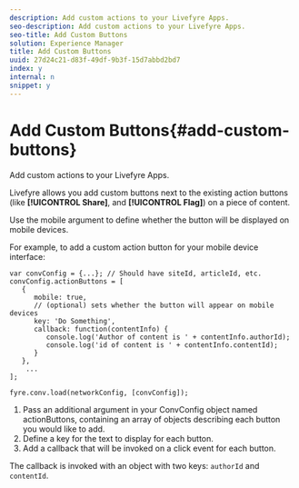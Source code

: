 ```yaml
---
description: Add custom actions to your Livefyre Apps.
seo-description: Add custom actions to your Livefyre Apps.
seo-title: Add Custom Buttons
solution: Experience Manager
title: Add Custom Buttons
uuid: 27d24c21-d83f-49df-9b3f-15d7abbd2bd7
index: y
internal: n
snippet: y
---
```


# Add Custom Buttons{#add-custom-buttons}

Add custom actions to your Livefyre Apps.

Livefyre allows you add custom buttons next to the existing action buttons (like **[!UICONTROL Share]**, and **[!UICONTROL Flag]**) on a piece of content.

Use the mobile argument to define whether the button will be displayed on mobile devices.

For example, to add a custom action button for your mobile device interface:

```
var convConfig = {...}; // Should have siteId, articleId, etc. 
convConfig.actionButtons = [ 
   { 
      mobile: true,  
      // (optional) sets whether the button will appear on mobile devices 
      key: 'Do Something', 
      callback: function(contentInfo) { 
         console.log('Author of content is ' + contentInfo.authorId); 
         console.log('id of content is ' + contentInfo.contentId); 
      } 
   }, 
    ... 
]; 
  
fyre.conv.load(networkConfig, [convConfig]);
```

1. Pass an additional argument in your ConvConfig object named actionButtons, containing an array of objects describing each button you would like to add.
1. Define a key for the text to display for each button.
1. Add a callback that will be invoked on a click event for each button.

The callback is invoked with an object with two keys: `authorId` and `contentId`. 
